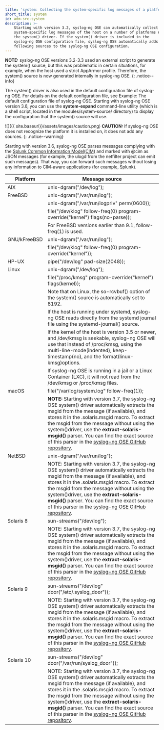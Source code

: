 ```yaml
---
title: 'system: Collecting the system-specific log messages of a platform'
short_title: system
id: adm-src-system
description: >-
    Starting with version 3.2, syslog-ng OSE can automatically collect the
    system-specific log messages of the host on a number of platforms using
    the system() driver. If the system() driver is included in the
    syslog-ng OSE configuration file, syslog-ng OSE automatically adds the
    following sources to the syslog-ng OSE configuration.
---
```


**NOTE:** syslog-ng OSE versions 3.2-3.3 used an external script to generate
the system() source, but this was problematic in certain situations, for
example, when the host used a strict AppArmor profile. Therefore, the
system() source is now generated internally in syslog-ng OSE.
{: .notice--info}

The system() driver is also used in the default configuration file of
syslog-ng OSE. For details on the default configuration file, see
Example: The default configuration file of syslog-ng
OSE. Starting with syslog-ng OSE version 3.6, you can use the **system-expand**
command-line utility (which is a shell script, located in the
modules/system-source/ directory) to display the configuration that the
system() source will use.

![]({{ site.baseurl}}/assets/images/caution.png) **CAUTION:**
If syslog-ng OSE does not recognize the platform it is installed on, it does not
add any sources.
{: .notice--warning}

Starting with version 3.6, syslog-ng OSE parses messages complying with
the [Splunk Common Information Model(CIM)](http://docs.splunk.com/Documentation/CIM/latest/User/Overview)
and marked with @cim as JSON messages (for example, the ulogd from the
netfilter project can emit such messages). That way, you can forward
such messages without losing any information to CIM-aware applications
(for example, Splunk).

| Platform     | Message source                                       |
|---|---|
| AIX          |     unix-dgram("/dev/log");                          |
| FreeBSD      |     unix-dgram("/var/run/log");                      |
|              |     unix-dgram("/var/run/logpriv" perm(0600));       |
|              |     file("/dev/klog" follow-freq(0) program-override("kernel") flags(no-parse)); |
|              | For FreeBSD versions earlier than 9.1, follow-freq(1) is used.                              |
| GNU/kFreeBSD |     unix-dgram("/var/run/log");                      |
|              |     file("/dev/klog" follow-freq(0) program-override("kernel")); |
| HP-UX        |     pipe("/dev/log" pad-size(2048));                 |
| Linux        |     unix-dgram("/dev/log");                          |
|              |     file("/proc/kmsg" program-override("kernel") flags(kernel)); |
|              | Note that on Linux, the so-rcvbuf() option of the system() source is automatically set to 8192.        |
|              | If the host is running under systemd, syslog-ng OSE reads directly from the systemd journal file using the systemd-journal() source.                        |
|              | If the kernel of the host is version 3.5 or newer, and /dev/kmsg is seekable, syslog-ng OSE will use that instead of /proc/kmsg, using the multi-line-mode(indented), keep-timestamp(no), and the format(linux-kmsg)options.                      |
|              | If syslog-ng OSE is running in a jail or a Linux Container (LXC), it will not read from the /dev/kmsg or /proc/kmsg files.                                 |
| macOS        |     file("/var/log/system.log" follow-freq(1));      |
|              | **NOTE:** Starting with version 3.7, the syslog-ng OSE system() driver automatically extracts the msgid  from the message (if available), and stores it in the .solaris.msgid macro. To extract the msgid from the message without using the system()driver, use the **extract-solaris-msgid()** parser. You can find the exact source of this parser in the [syslog-ng OSE GitHub repository](https://github.com/syslog-ng/syslog-ng/blob/master/scl/solaris/plugin.conf).|
| NetBSD       |     unix-dgram("/var/run/log");                      |
|              | NOTE: Starting with version 3.7, the syslog-ng OSE system() driver automatically extracts the msgid  from the message (if available), and stores it in the .solaris.msgid macro. To extract the msgid from the message without using the system()driver, use the **extract-solaris-msgid()** parser. You can find the exact source of this parser in the [syslog-ng OSE GitHub repository](https://github.com/syslog-ng/syslog-ng/blob/master/scl/solaris/plugin.conf). |
| Solaris 8    |     sun-streams("/dev/log");                         |
|              | NOTE: Starting with version 3.7, the syslog-ng OSE system() driver automatically extracts the msgid  from the message (if available), and stores it in the .solaris.msgid macro. To extract the msgid from the message without using the system()driver, use the **extract-solaris-msgid()** parser. You can find the exact source of this parser in the [syslog-ng OSE GitHub repository](https://github.com/syslog-ng/syslog-ng/blob/master/scl/solaris/plugin.conf). |
| Solaris 9    | sun-streams("/dev/log" door("/etc/.syslog_door")); |
|              | NOTE: Starting with version 3.7, the syslog-ng OSE system() driver automatically extracts the msgid  from the message (if available), and stores it in the .solaris.msgid macro. To extract the msgid from the message without using the system()driver, use the **extract-solaris-msgid()** parser. You can find the exact source of this parser in the [syslog-ng OSE GitHub repository](https://github.com/syslog-ng/syslog-ng/blob/master/scl/solaris/plugin.conf). |
| Solaris 10   |  sun-streams("/dev/log" door("/var/run/syslog_door")); |
|              | NOTE: Starting with version 3.7, the syslog-ng OSE system() driver automatically extracts the msgid  from the message (if available), and stores it in the .solaris.msgid macro. To extract the msgid from the message without using the system()driver, use the **extract-solaris-msgid()** parser. You can find the exact source of this parser in the [syslog-ng OSE GitHub repository](https://github.com/syslog-ng/syslog-ng/blob/master/scl/solaris/plugin.conf). |
